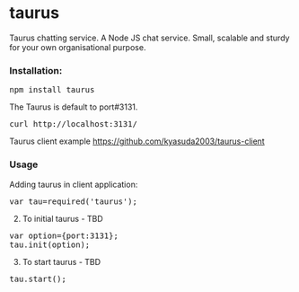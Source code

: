 taurus
=========

Taurus chatting service. A Node JS chat service. Small, scalable and sturdy for your own organisational purpose.

<h3>Installation:</h3>

<pre>
npm install taurus
</pre>

The Taurus is default to port#3131.

<pre>
curl http://localhost:3131/<file_name>
</pre>

Taurus client example
<a href="https://github.com/kyasuda2003/taurus-client">
https://github.com/kyasuda2003/taurus-client
</a>

<h3>Usage</h3>
Adding taurus in client application:

<pre>
var tau=required('taurus');
</pre>


2. To initial taurus - TBD
<pre>
var option={port:3131};
tau.init(option);
</pre>

3. To start taurus - TBD
<pre>
tau.start();
</pre>
